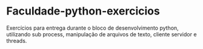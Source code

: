 # Faculdade-python-exercicios
Exercícios para entrega durante o bloco de desenvolvimento python, utilizando sub process, manipulação de arquivos de texto, cliente servidor e threads.
